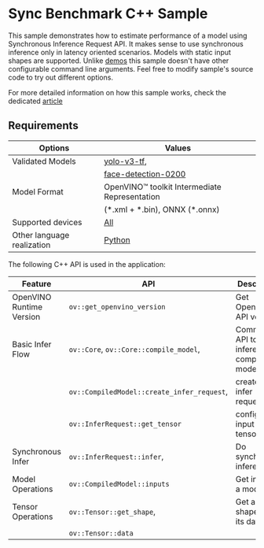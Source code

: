 # Sync Benchmark C++ Sample

This sample demonstrates how to estimate performance of a model using Synchronous Inference Request API. It makes sense to use synchronous inference only in latency oriented scenarios. Models with static input shapes are supported. Unlike [demos](https://github.com/openvinotoolkit/open_model_zoo/tree/master/demos) this sample doesn't have other configurable command line arguments. Feel free to modify sample's source code to try out different options.

For more detailed information on how this sample works, check the dedicated [article](https://docs.openvino.ai/2025/learn-openvino/openvino-samples/sync-benchmark.html)

## Requirements

| Options                        | Values                                                                                                                   |
| -------------------------------| -------------------------------------------------------------------------------------------------------------------------|
| Validated Models               | [yolo-v3-tf](https://github.com/openvinotoolkit/open_model_zoo/tree/master/models/public/yolo-v3-tf),                    |
|                                | [face-detection-0200](https://github.com/openvinotoolkit/open_model_zoo/tree/master/models/intel/face-detection-0200)    |
| Model Format                   | OpenVINO™ toolkit Intermediate Representation                                                                            |
|                                | (\*.xml + \*.bin), ONNX (\*.onnx)                                                                                        |
| Supported devices              | [All](https://docs.openvino.ai/2025/about-openvino/compatibility-and-support/supported-devices.html)                     |
| Other language realization     | [Python](https://docs.openvino.ai/2025/learn-openvino/openvino-samples/sync-benchmark.html)                              |

The following C++ API is used in the application:

| Feature                  | API                                          | Description                                  |
| -------------------------| ---------------------------------------------|----------------------------------------------|
| OpenVINO Runtime Version | ``ov::get_openvino_version``                 | Get Openvino API version.                    |
| Basic Infer Flow         | ``ov::Core``, ``ov::Core::compile_model``,   | Common API to do inference: compile a model, |
|                          | ``ov::CompiledModel::create_infer_request``, | create an infer request,                     |
|                          | ``ov::InferRequest::get_tensor``             | configure input tensors.                     |
| Synchronous Infer        | ``ov::InferRequest::infer``,                 | Do synchronous inference.                    |
| Model Operations         | ``ov::CompiledModel::inputs``                | Get inputs of a model.                       |
| Tensor Operations        | ``ov::Tensor::get_shape``,                   | Get a tensor shape and its data.             |
|                          | ``ov::Tensor::data``                         |                                              |
